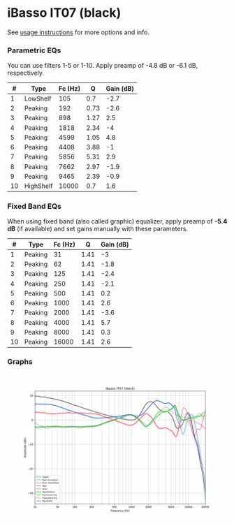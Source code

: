 # iBasso IT07 (black)
See [usage instructions](https://github.com/jaakkopasanen/AutoEq#usage) for more options and info.

### Parametric EQs
You can use filters 1-5 or 1-10. Apply preamp of -4.8 dB or -6.1 dB, respectively.

|   # | Type      |   Fc (Hz) |    Q |   Gain (dB) |
|-----|-----------|-----------|------|-------------|
|   1 | LowShelf  |       105 | 0.7  |        -2.7 |
|   2 | Peaking   |       192 | 0.73 |        -2.6 |
|   3 | Peaking   |       898 | 1.27 |         2.5 |
|   4 | Peaking   |      1818 | 2.34 |        -4   |
|   5 | Peaking   |      4599 | 1.05 |         4.8 |
|   6 | Peaking   |      4408 | 3.88 |        -1   |
|   7 | Peaking   |      5856 | 5.31 |         2.9 |
|   8 | Peaking   |      7662 | 2.97 |        -1.9 |
|   9 | Peaking   |      9465 | 2.39 |        -0.9 |
|  10 | HighShelf |     10000 | 0.7  |         1.6 |

### Fixed Band EQs
When using fixed band (also called graphic) equalizer, apply preamp of **-5.4 dB** (if available) and set gains manually with these parameters.

|   # | Type    |   Fc (Hz) |    Q |   Gain (dB) |
|-----|---------|-----------|------|-------------|
|   1 | Peaking |        31 | 1.41 |        -3   |
|   2 | Peaking |        62 | 1.41 |        -1.8 |
|   3 | Peaking |       125 | 1.41 |        -2.4 |
|   4 | Peaking |       250 | 1.41 |        -2.1 |
|   5 | Peaking |       500 | 1.41 |         0.2 |
|   6 | Peaking |      1000 | 1.41 |         2.6 |
|   7 | Peaking |      2000 | 1.41 |        -3.6 |
|   8 | Peaking |      4000 | 1.41 |         5.7 |
|   9 | Peaking |      8000 | 1.41 |         0.3 |
|  10 | Peaking |     16000 | 1.41 |         2.6 |

### Graphs
![](./iBasso%20IT07%20(black).png)

